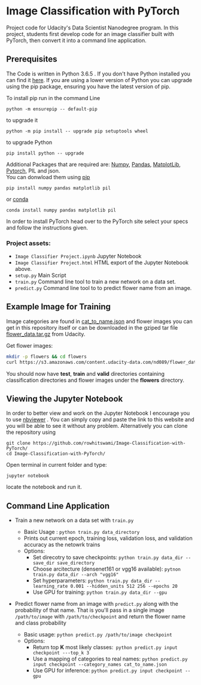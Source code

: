  # Image Classification with PyTorch

Project code for Udacity's Data Scientist Nanodegree program. In this project, students first develop code for an image classifier built with PyTorch, then convert it into a command line application.


## Prerequisites
The Code is written in Python 3.6.5 . If you don't have Python installed you can find it [here](https://www.python.org/downloads/). If you are using a lower version of Python you can upgrade using the pip package, ensuring you have the latest version of pip. 

To install pip run in the command Line
```
python -m ensurepip -- default-pip 
``` 
to upgrade it
```
python -m pip install -- upgrade pip setuptools wheel
```
to upgrade Python
```
pip install python -- upgrade
```
Additional Packages that are required are: [Numpy](http://www.numpy.org/), [Pandas](https://pandas.pydata.org/), [MatplotLib](https://matplotlib.org/), [Pytorch](https://pytorch.org/), PIL and json.\
You can donwload them using [pip](https://pypi.org/project/pip/)
```
pip install numpy pandas matplotlib pil
```
or [conda](https://anaconda.org/anaconda/python)
```
conda install numpy pandas matplotlib pil
```
In order to install PyTorch head over to the PyTorch site select your specs and follow the instructions given.	

### Project assets:

- `Image Classifier Project.ipynb` Jupyter Notebook
- `Image Classifier Project.html` HTML export of the Jupyter Notebook above.
- `setup.py` Main Script
- `train.py` Command line tool to train a new network on a data set.
- `predict.py` Command line tool to to predict flower name from an image.


## Example Image for Training

Image categories are found in [cat_to_name.json]() and  flower images you can get in this repository itself or can be downloaded in the gziped tar file [flower_data.tar.gz](https://s3.amazonaws.com/content.udacity-data.com/nd089/flower_data.tar.gz) from Udacity.

Get flower images:
```bash
mkdir -p flowers && cd flowers
curl https://s3.amazonaws.com/content.udacity-data.com/nd089/flower_data.tar.gz | tar xz
```

You should now have **test**, **train** and **valid** directories containing classification directories and flower images under the **flowers** directory.

## Viewing the Jupyter Notebook
In order to better view and work on the Jupyter Notebook I encourage you to use [nbviewer](https://nbviewer.jupyter.org/) . You can simply copy and paste the link to this website and you will be able to see it without any problem. Alternatively you can clone the repository using 
```
git clone https://github.com/rowhitswami/Image-Classification-with-PyTorch/
cd Image-Classification-with-PyTorch/
```
Open terminal in current folder and type:
```
jupyter notebook
```
locate the notebook and run it.


## Command Line Application
* Train a new network on a data set with ```train.py```
  * Basic Usage : ```python train.py data_directory```
  * Prints out current epoch, training loss, validation loss, and validation accuracy as the netowrk trains
  * Options:
    * Set direcotry to save checkpoints: ```python train.py data_dir --save_dir save_directory```
    * Choose arcitecture (densenet161 or vgg16 available): ```pytnon train.py data_dir --arch "vgg16"```
    * Set hyperparameters: ```python train.py data_dir --learning_rate 0.001 --hidden_units 512 256 --epochs 20 ```
    * Use GPU for training: ```python train.py data_dir --gpu```
    
* Predict flower name from an image with ```predict.py``` along with the probability of that name. That is you'll pass in a single image ```/path/to/image``` with ```/path/to/checkpoint``` and return the flower name and class probability
  * Basic usage: ```python predict.py /path/to/image checkpoint```
  * Options:
    * Return top **K** most likely classes:``` python predict.py input checkpoint ---top_k 3```
    * Use a mapping of categories to real names: ```python predict.py input checkpoint --category_names cat_to_name.json```
    * Use GPU for inference: ```python predict.py input checkpoint --gpu```
